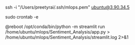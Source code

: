 ssh -i "/Users/preetyrai/.ssh/mlops.pem" ubuntu@3.90.34.5


sudo crontab -e 


 @reboot /opt/conda/bin/python -m streamlit run /home/ubuntu/mlops/Sentiment_Analysis/app.py > /home/ubuntu/mlops/Sentiment_Analysis/streamlit.log 2>&1
